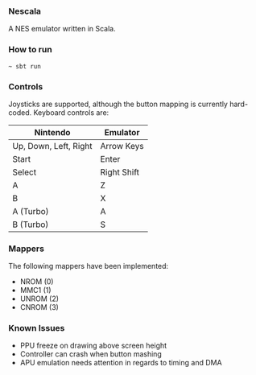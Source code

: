 ### Nescala

A NES emulator written in Scala.

### How to run

    ~ sbt run 

### Controls

Joysticks are supported, although the button mapping is currently hard-coded.
Keyboard controls are:

| Nintendo              | Emulator    |
| --------------------- | ----------- |
| Up, Down, Left, Right | Arrow Keys  |
| Start                 | Enter       |
| Select                | Right Shift |
| A                     | Z           |
| B                     | X           |
| A (Turbo)             | A           |
| B (Turbo)             | S           |

### Mappers

The following mappers have been implemented:

* NROM (0)
* MMC1 (1)
* UNROM (2)
* CNROM (3)

### Known Issues

* PPU freeze on drawing above screen height
* Controller can crash when button mashing
* APU emulation needs attention in regards to timing and DMA 
